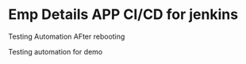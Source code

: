 # Emp Details APP CI/CD for jenkins

Testing Automation AFter rebooting




Testing automation for demo 
